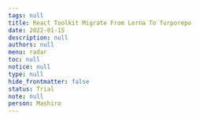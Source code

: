 ```yaml
---
tags: null
title: React Toolkit Migrate From Lerna To Turporepo
date: 2022-01-15
description: null
authors: null
menu: radar
toc: null
notice: null
type: null
hide_frontmatter: false
status: Trial
note: null
person: Mashiro
---
```


